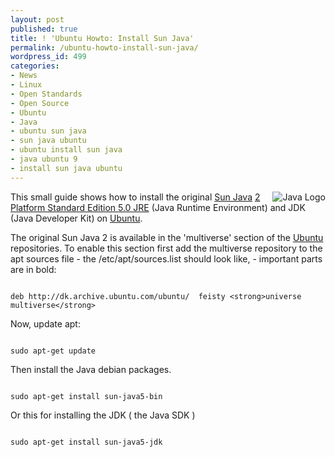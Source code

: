 ```yaml
---
layout: post
published: true
title: ! 'Ubuntu Howto: Install Sun Java'
permalink: /ubuntu-howto-install-sun-java/
wordpress_id: 499
categories:
- News
- Linux
- Open Standards
- Open Source
- Ubuntu
- Java
- ubuntu sun java
- sun java ubuntu
- ubuntu install sun java
- java ubuntu 9
- install sun java ubuntu
---
```



<img align="right" id="image358" src="http://lh3.ggpht.com/-3GIlRiA9NQs/UVl_J6VyEDI/AAAAAAAAFuQ/-2NZ4kWnu8k/java.png" alt="Java Logo" />This small guide shows how to install the original <a href="http://www.oracle.com/technetwork/java/index.html">Sun Java</a> <a href="http://en.wikipedia.org/wiki/Java_Platform%2C_Standard_Edition">2 Platform Standard Edition 5.0 JRE</a> (Java Runtime Environment) and JDK (Java Developer Kit) on <a href="http://wiki.debian.org/Ubuntu">Ubuntu</a>.

The original Sun Java 2 is available in the 'multiverse' section of the <a href="http://packages.ubuntu.com/">Ubuntu</a> repositories. To enable this section first add the multiverse repository to the apt sources file - the /etc/apt/sources.list should look like, - important parts are in bold:


```

deb http://dk.archive.ubuntu.com/ubuntu/  feisty <strong>universe multiverse</strong>

```


Now, update apt:

```

sudo apt-get update

```


Then install the Java debian packages. 

```

sudo apt-get install sun-java5-bin

```


Or this for installing the JDK ( the Java SDK )

```

sudo apt-get install sun-java5-jdk

```


